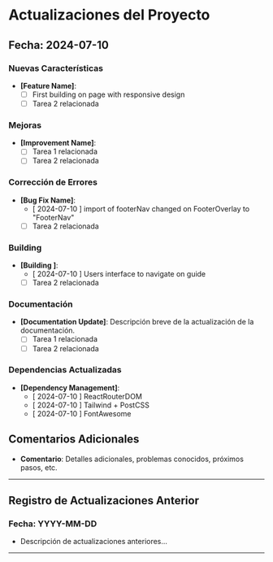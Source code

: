 # Actualizaciones del Proyecto

## Fecha: 2024-07-10

### Nuevas Características
- **[Feature Name]**: 
  - [ ] First building on page with responsive design
  - [ ] Tarea 2 relacionada

### Mejoras
- **[Improvement Name]**: 
  - [ ] Tarea 1 relacionada
  - [ ] Tarea 2 relacionada

### Corrección de Errores
- **[Bug Fix Name]**: 
  - [ 2024-07-10 ] import of footerNav changed on FooterOverlay  to "FooterNav"
  - [ ] Tarea 2 relacionada

### Building
- **[Building ]**: 
  - [ 2024-07-10 ] Users interface to navigate on guide
  - [  ] Tarea 2 relacionada

### Documentación
- **[Documentation Update]**: Descripción breve de la actualización de la documentación.
  - [ ] Tarea 1 relacionada
  - [ ] Tarea 2 relacionada

### Dependencias Actualizadas
- **[Dependency Management]**: 
  - [ 2024-07-10 ] ReactRouterDOM
  - [ 2024-07-10 ] Tailwind + PostCSS
  - [ 2024-07-10 ] FontAwesome

## Comentarios Adicionales
- **Comentario**: Detalles adicionales, problemas conocidos, próximos pasos, etc.

---

## Registro de Actualizaciones Anterior

### Fecha: YYYY-MM-DD

- Descripción de actualizaciones anteriores...

---

